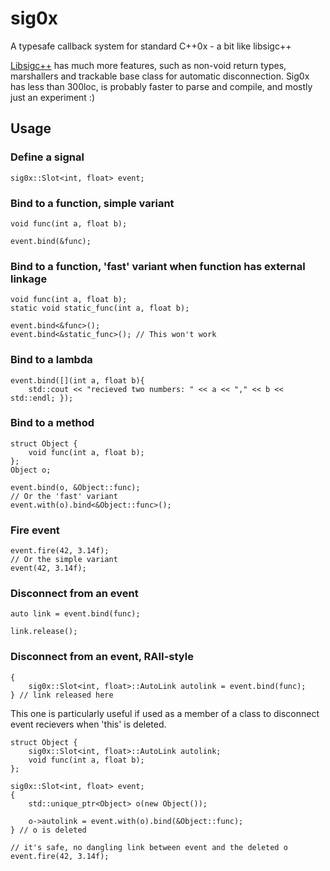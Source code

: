 # sig0x
A typesafe callback system for standard C++0x - a bit like libsigc++

[Libsigc++](http://libsigc.sourceforge.net/) has much more features,
such as non-void return types, marshallers and trackable base class for
automatic disconnection. Sig0x has less than 300loc, is probably faster to parse
and compile, and mostly just an experiment :)

## Usage

### Define a signal
    sig0x::Slot<int, float> event;

### Bind to a function, simple variant
    void func(int a, float b);

    event.bind(&func);

### Bind to a function, 'fast' variant when function has external linkage
    void func(int a, float b);
    static void static_func(int a, float b);

    event.bind<&func>();
    event.bind<&static_func>(); // This won't work

### Bind to a lambda
    event.bind([](int a, float b){
        std::cout << "recieved two numbers: " << a << "," << b << std::endl; });

### Bind to a method
    struct Object {
        void func(int a, float b);
    };
    Object o;

    event.bind(o, &Object::func);
    // Or the 'fast' variant
    event.with(o).bind<&Object::func>();

### Fire event
    event.fire(42, 3.14f);
    // Or the simple variant
    event(42, 3.14f);

### Disconnect from an event
    auto link = event.bind(func);

    link.release();

### Disconnect from an event, RAII-style
    {
        sig0x::Slot<int, float>::AutoLink autolink = event.bind(func);
    } // link released here

This one is particularly useful if used as a member of a class
to disconnect event recievers when 'this' is deleted.

    struct Object {
        sig0x::Slot<int, float>::AutoLink autolink;
        void func(int a, float b);
    };

    sig0x::Slot<int, float> event;
    {
        std::unique_ptr<Object> o(new Object());

        o->autolink = event.with(o).bind(&Object::func);
    } // o is deleted

    // it's safe, no dangling link between event and the deleted o
    event.fire(42, 3.14f);

